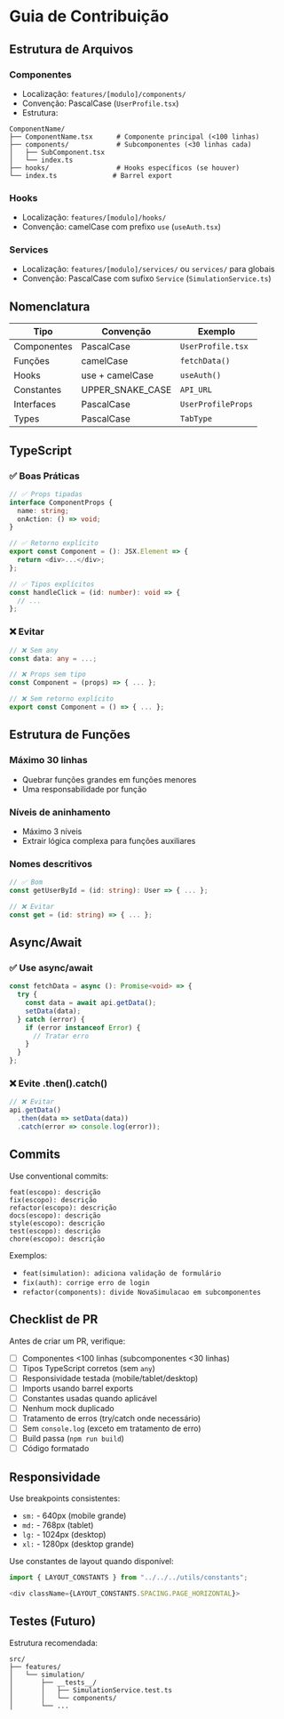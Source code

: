 # Guia de Contribuição

## Estrutura de Arquivos

### Componentes
- Localização: `features/[modulo]/components/`
- Convenção: PascalCase (`UserProfile.tsx`)
- Estrutura:
```
ComponentName/
├── ComponentName.tsx      # Componente principal (<100 linhas)
├── components/            # Subcomponentes (<30 linhas cada)
│   ├── SubComponent.tsx
│   └── index.ts
├── hooks/                 # Hooks específicos (se houver)
└── index.ts              # Barrel export
```

### Hooks
- Localização: `features/[modulo]/hooks/`
- Convenção: camelCase com prefixo `use` (`useAuth.tsx`)

### Services
- Localização: `features/[modulo]/services/` ou `services/` para globais
- Convenção: PascalCase com sufixo `Service` (`SimulationService.ts`)

## Nomenclatura

| Tipo | Convenção | Exemplo |
|------|-----------|---------|
| Componentes | PascalCase | `UserProfile.tsx` |
| Funções | camelCase | `fetchData()` |
| Hooks | use + camelCase | `useAuth()` |
| Constantes | UPPER_SNAKE_CASE | `API_URL` |
| Interfaces | PascalCase | `UserProfileProps` |
| Types | PascalCase | `TabType` |

## TypeScript

### ✅ Boas Práticas

```typescript
// ✅ Props tipadas
interface ComponentProps {
  name: string;
  onAction: () => void;
}

// ✅ Retorno explícito
export const Component = (): JSX.Element => {
  return <div>...</div>;
};

// ✅ Tipos explícitos
const handleClick = (id: number): void => {
  // ...
};
```

### ❌ Evitar

```typescript
// ❌ Sem any
const data: any = ...;

// ❌ Props sem tipo
const Component = (props) => { ... };

// ❌ Sem retorno explícito
export const Component = () => { ... };
```

## Estrutura de Funções

### Máximo 30 linhas
- Quebrar funções grandes em funções menores
- Uma responsabilidade por função

### Níveis de aninhamento
- Máximo 3 níveis
- Extrair lógica complexa para funções auxiliares

### Nomes descritivos
```typescript
// ✅ Bom
const getUserById = (id: string): User => { ... };

// ❌ Evitar
const get = (id: string) => { ... };
```

## Async/Await

### ✅ Use async/await
```typescript
const fetchData = async (): Promise<void> => {
  try {
    const data = await api.getData();
    setData(data);
  } catch (error) {
    if (error instanceof Error) {
      // Tratar erro
    }
  }
};
```

### ❌ Evite .then().catch()
```typescript
// ❌ Evitar
api.getData()
  .then(data => setData(data))
  .catch(error => console.log(error));
```

## Commits

Use conventional commits:

```
feat(escopo): descrição
fix(escopo): descrição
refactor(escopo): descrição
docs(escopo): descrição
style(escopo): descrição
test(escopo): descrição
chore(escopo): descrição
```

Exemplos:
- `feat(simulation): adiciona validação de formulário`
- `fix(auth): corrige erro de login`
- `refactor(components): divide NovaSimulacao em subcomponentes`

## Checklist de PR

Antes de criar um PR, verifique:

- [ ] Componentes <100 linhas (subcomponentes <30 linhas)
- [ ] Tipos TypeScript corretos (sem `any`)
- [ ] Responsividade testada (mobile/tablet/desktop)
- [ ] Imports usando barrel exports
- [ ] Constantes usadas quando aplicável
- [ ] Nenhum mock duplicado
- [ ] Tratamento de erros (try/catch onde necessário)
- [ ] Sem `console.log` (exceto em tratamento de erro)
- [ ] Build passa (`npm run build`)
- [ ] Código formatado

## Responsividade

Use breakpoints consistentes:

- `sm:` - 640px (mobile grande)
- `md:` - 768px (tablet)
- `lg:` - 1024px (desktop)
- `xl:` - 1280px (desktop grande)

Use constantes de layout quando disponível:
```typescript
import { LAYOUT_CONSTANTS } from "../../../utils/constants";

<div className={LAYOUT_CONSTANTS.SPACING.PAGE_HORIZONTAL}>
```

## Testes (Futuro)

Estrutura recomendada:
```
src/
├── features/
│   └── simulation/
│       ├── __tests__/
│       │   ├── SimulationService.test.ts
│       │   └── components/
│       └── ...
```

